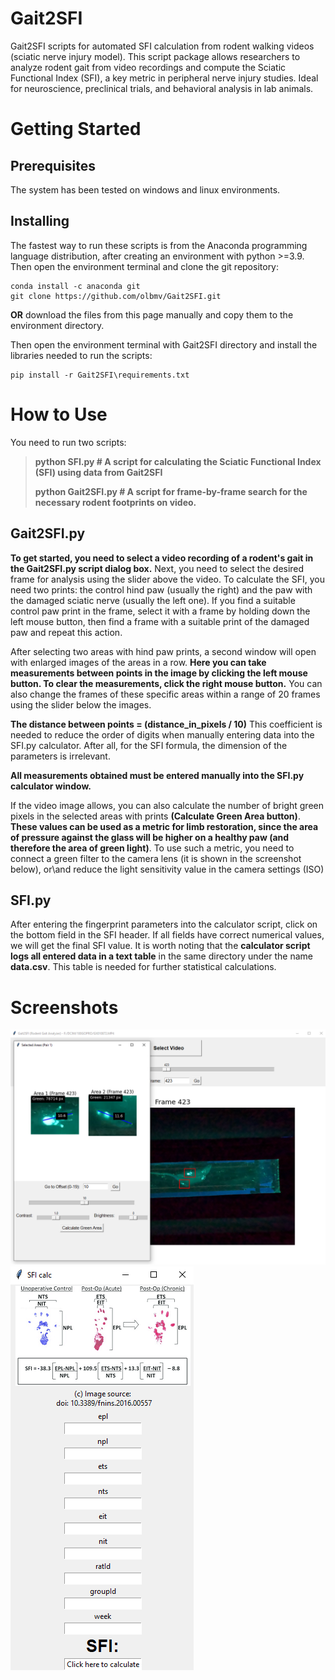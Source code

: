 # Gait2SFI
Gait2SFI scripts for automated SFI calculation from rodent walking videos (sciatic nerve injury model).
This script package allows researchers to analyze rodent gait from video recordings and compute the Sciatic Functional Index (SFI), a key metric in peripheral nerve injury studies. 
Ideal for neuroscience, preclinical trials, and behavioral analysis in lab animals.

# Getting Started

## Prerequisites
The system has been tested on windows and linux environments.

## Installing
The fastest way to run these scripts is from the Anaconda programming language distribution, after creating an environment with python >=3.9.
Then open the environment terminal and clone the git repository:

```
conda install -c anaconda git
git clone https://github.com/olbmv/Gait2SFI.git
```
**OR** download the files from this page manually and copy them to the environment directory.

Then open the environment terminal with Gait2SFI directory and install the libraries needed to run the scripts:

```
pip install -r Gait2SFI\requirements.txt
```

# How to Use

You need to run two scripts:

> **python SFI.py # A script for calculating the Sciatic Functional Index (SFI) using data from Gait2SFI**
> 
> **python Gait2SFI.py  # A script for frame-by-frame search for the necessary rodent footprints on video.**

## Gait2SFI.py
**To get started, you need to select a video recording of a rodent's gait in the Gait2SFI.py script dialog box.**
Next, you need to select the desired frame for analysis using the slider above the video. 
To calculate the SFI, you need two prints: the control hind paw (usually the right) and the paw with the damaged sciatic nerve (usually the left one).
If you find a suitable control paw print in the frame, select it with a frame by holding down the left mouse button, then find a frame with a suitable print of the damaged paw and repeat this action.

After selecting two areas with hind paw prints, a second window will open with enlarged images of the areas in a row. 
**Here you can take measurements between points in the image by clicking the left mouse button. To clear the measurements, click the right mouse button.** You can also change the frames of these specific areas within a range of 20 frames using the slider below the images.

**The distance between points = (distance_in_pixels / 10)** This coefficient is needed to reduce the order of digits when manually entering data into the SFI.py calculator. 
After all, for the SFI formula, the dimension of the parameters is irrelevant.

**All measurements obtained must be entered manually into the SFI.py calculator window.**

If the video image allows, you can also calculate the number of bright green pixels in the selected areas with prints **(Calculate Green Area button)**. **These values ​​can be used as a metric for limb restoration, since the area of ​​pressure against the glass will be higher on a healthy paw (and therefore the area of ​​green light)**. To use such a metric, you need to connect a green filter to the camera lens (it is shown in the screenshot below), or\and reduce the light sensitivity value in the camera settings (ISO)

## SFI.py

After entering the fingerprint parameters into the calculator script, click on the bottom field in the SFI header.
If all fields have correct numerical values, we will get the final SFI value. 
It is worth noting that the **calculator script logs all entered data in a text table** in the same directory under the name **data.csv**. 
This table is needed for further statistical calculations.

# Screenshots

![Gait2SFI window](/Screenshots/Gait2SFI.png)
![SFI calc window](/Screenshots/SFI_calc.png)

